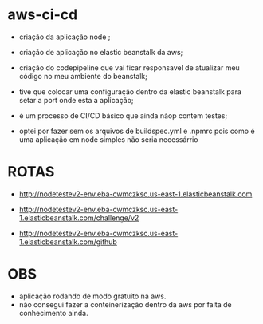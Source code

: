 # aws-ci-cd

- criação da aplicação node ;
- criação de aplicação no elastic beanstalk da aws;
- criação do codepipeline que vai ficar responsavel de atualizar meu código no meu ambiente do beanstalk;

- tive que colocar uma configuração dentro da elastic beanstalk para setar a port onde esta a aplicação;
- é um processo de CI/CD básico que ainda nãop contem testes;
- optei por fazer sem os arquivos de buildspec.yml e .npmrc pois como é uma aplicação em node simples não seria necessárrio

# ROTAS

<!-- GET RAIZ  -->
 - http://nodetestev2-env.eba-cwmczksc.us-east-1.elasticbeanstalk.com
<!-- GET - CHALLENGE - VERSION  -->
 - http://nodetestev2-env.eba-cwmczksc.us-east-1.elasticbeanstalk.com/challenge/v2
<!-- GET GITHUB REPO -->
 - http://nodetestev2-env.eba-cwmczksc.us-east-1.elasticbeanstalk.com/github

 # OBS

 - aplicação rodando de modo gratuito na aws.
 - não consegui fazer a conteinerização dentro da aws por falta de conhecimento ainda.